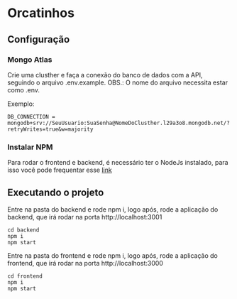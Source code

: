# Orcatinhos

## Configuração

### Mongo Atlas
Crie uma clusther e faça a conexão do banco de dados com a API, seguindo o arquivo .env.example.
OBS.: O nome do arquivo necessita estar como .env.

Exemplo:
```
DB_CONNECTION = mongodb+srv://SeuUsuario:SuaSenha@NomeDoClusther.l29a3o8.mongodb.net/?retryWrites=true&w=majority
```
### Instalar NPM
Para rodar o frontend e backend, é necessário ter o NodeJs instalado, para isso você pode frequentar esse [link](https://nodejs.org/pt-br/download/package-manager/)

## Executando o projeto
Entre na pasta do backend e rode npm i, logo após, rode a aplicação do backend, que irá rodar na porta http://localhost:3001
```
cd backend
npm i
npm start
```
Entre na pasta do frontend e rode npm i, logo após, rode a aplicação do frontend, que irá rodar na porta http://localhost:3000
```
cd frontend
npm i
npm start
```
